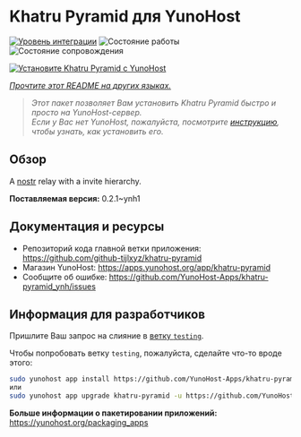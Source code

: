 <!--
Важно: этот README был автоматически сгенерирован <https://github.com/YunoHost/apps/tree/master/tools/readme_generator>
Он НЕ ДОЛЖЕН редактироваться вручную.
-->

# Khatru Pyramid для YunoHost

[![Уровень интеграции](https://dash.yunohost.org/integration/khatru-pyramid.svg)](https://ci-apps.yunohost.org/ci/apps/khatru-pyramid/) ![Состояние работы](https://ci-apps.yunohost.org/ci/badges/khatru-pyramid.status.svg) ![Состояние сопровождения](https://ci-apps.yunohost.org/ci/badges/khatru-pyramid.maintain.svg)

[![Установите Khatru Pyramid с YunoHost](https://install-app.yunohost.org/install-with-yunohost.svg)](https://install-app.yunohost.org/?app=khatru-pyramid)

*[Прочтите этот README на других языках.](./ALL_README.md)*

> *Этот пакет позволяет Вам установить Khatru Pyramid быстро и просто на YunoHost-сервер.*  
> *Если у Вас нет YunoHost, пожалуйста, посмотрите [инструкцию](https://yunohost.org/install), чтобы узнать, как установить его.*

## Обзор

A [nostr](https://github.com/nostr-protocol/nostr) relay with a invite hierarchy.



**Поставляемая версия:** 0.2.1~ynh1
## Документация и ресурсы

- Репозиторий кода главной ветки приложения: <https://github.com/github-tijlxyz/khatru-pyramid>
- Магазин YunoHost: <https://apps.yunohost.org/app/khatru-pyramid>
- Сообщите об ошибке: <https://github.com/YunoHost-Apps/khatru-pyramid_ynh/issues>

## Информация для разработчиков

Пришлите Ваш запрос на слияние в [ветку `testing`](https://github.com/YunoHost-Apps/khatru-pyramid_ynh/tree/testing).

Чтобы попробовать ветку `testing`, пожалуйста, сделайте что-то вроде этого:

```bash
sudo yunohost app install https://github.com/YunoHost-Apps/khatru-pyramid_ynh/tree/testing --debug
или
sudo yunohost app upgrade khatru-pyramid -u https://github.com/YunoHost-Apps/khatru-pyramid_ynh/tree/testing --debug
```

**Больше информации о пакетировании приложений:** <https://yunohost.org/packaging_apps>
